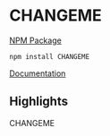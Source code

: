 # CHANGEME

[NPM Package](https://www.npmjs.com/package/CHANGEME)

`npm install CHANGEME`

[Documentation](./docs/README.md)

## Highlights

CHANGEME
